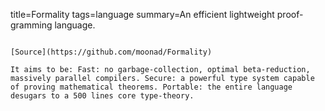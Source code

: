 title=Formality
tags=language
summary=An efficient lightweight proof-gramming language. 
~~~~~~

[Source](https://github.com/moonad/Formality)

It aims to be: Fast: no garbage-collection, optimal beta-reduction, massively parallel compilers. Secure: a powerful type system capable of proving mathematical theorems. Portable: the entire language desugars to a 500 lines core type-theory.
